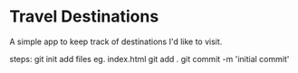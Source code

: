 # Travel Destinations

A simple app to keep track of destinations I'd like to visit.

steps:
git init
add files eg. index.html
git add .
git commit -m 'initial commit'